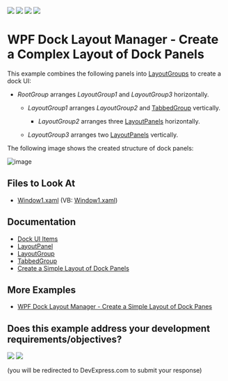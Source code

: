 <!-- default badges list -->
![](https://img.shields.io/endpoint?url=https://codecentral.devexpress.com/api/v1/VersionRange/128643102/21.1.5%2B)
[![](https://img.shields.io/badge/Open_in_DevExpress_Support_Center-FF7200?style=flat-square&logo=DevExpress&logoColor=white)](https://supportcenter.devexpress.com/ticket/details/E1663)
[![](https://img.shields.io/badge/📖_How_to_use_DevExpress_Examples-e9f6fc?style=flat-square)](https://docs.devexpress.com/GeneralInformation/403183)
[![](https://img.shields.io/badge/💬_Leave_Feedback-feecdd?style=flat-square)](#does-this-example-address-your-development-requirementsobjectives)
<!-- default badges end -->
# WPF Dock Layout Manager - Create a Complex Layout of Dock Panels

This example combines the following panels into [LayoutGroups](https://docs.devexpress.com/WPF/DevExpress.Xpf.Docking.LayoutGroup) to create a dock UI:

- _RootGroup_ arranges _LayoutGroup1_ and _LayoutGroup3_ horizontally.

    - _LayoutGroup1_ arranges _LayoutGroup2_ and [TabbedGroup](https://docs.devexpress.com/WPF/DevExpress.Xpf.Docking.TabbedGroup) vertically.

        - _LayoutGroup2_ arranges three [LayoutPanels](https://docs.devexpress.com/WPF/DevExpress.Xpf.Docking.LayoutPanel) horizontally.

    - _LayoutGroup3_ arranges two [LayoutPanels](https://docs.devexpress.com/WPF/DevExpress.Xpf.Docking.LayoutPanel) vertically.

The following image shows the created structure of dock panels:

![image](https://user-images.githubusercontent.com/12169834/173858667-34ce8555-b158-43ab-8604-67972af88ed0.png)

<!-- default file list -->
## Files to Look At

- [Window1.xaml](./CS/CreateLayoutGroups/Window1.xaml) (VB: [Window1.xaml](./VB/CreateLayoutGroups/Window1.xaml))
<!-- default file list end -->

## Documentation

- [Dock UI Items](https://docs.devexpress.com/WPF/7209/controls-and-libraries/layout-management/dock-windows/dock-items)
- [LayoutPanel](https://docs.devexpress.com/WPF/DevExpress.Xpf.Docking.LayoutPanel)
- [LayoutGroup](https://docs.devexpress.com/WPF/DevExpress.Xpf.Docking.LayoutGroup)
- [TabbedGroup](https://docs.devexpress.com/WPF/DevExpress.Xpf.Docking.TabbedGroup)
- [Create a Simple Layout of Dock Panels](https://docs.devexpress.com/WPF/6654/controls-and-libraries/layout-management/dock-windows/getting-started/how-to-create-a-simple-layout-of-dock-panes)

## More Examples
- [WPF Dock Layout Manager - Create a Simple Layout of Dock Panes](https://github.com/DevExpress-Examples/how-to-create-a-simple-layout-of-dock-panes-e1600)
<!-- feedback -->
## Does this example address your development requirements/objectives?

[<img src="https://www.devexpress.com/support/examples/i/yes-button.svg"/>](https://www.devexpress.com/support/examples/survey.xml?utm_source=github&utm_campaign=wpf-docklayoutmanager-create-a-complex-dock-ui&~~~was_helpful=yes) [<img src="https://www.devexpress.com/support/examples/i/no-button.svg"/>](https://www.devexpress.com/support/examples/survey.xml?utm_source=github&utm_campaign=wpf-docklayoutmanager-create-a-complex-dock-ui&~~~was_helpful=no)

(you will be redirected to DevExpress.com to submit your response)
<!-- feedback end -->
